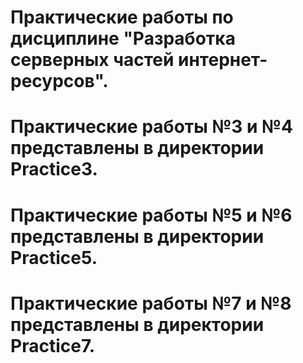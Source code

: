 # Практические работы по дисциплине "Разработка серверных частей интернет-ресурсов".

# Практические работы №3 и №4 представлены в директории Practice3.

# Практические работы №5 и №6 представлены в директории Practice5.
# Практические работы №7 и №8 представлены в директории Practice7.
